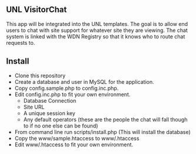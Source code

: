 UNL VisitorChat
---------------

This app will be integrated into the UNL templates.  The goal is to allow end users to chat with site support for whatever site they are viewing.  The chat system is linked with the WDN Registry so that it knows who to route chat requests to.

Install
-------
 - Clone this repository
 - Create a database and user in MySQL for the application.
 - Copy config.sample.php to config.inc.php.
 - Edit config.inc.php to fit your own environment.
   - Database Connection
   - Site URL
   - A unique session key
   - Any default operators (these are the people the chat will fall though to if no one else can be found)
 - From command line run scripts/install.php (This will install the database)
 - Copy the www/sample.htaccess to www/.htaccess
 - Edit www/.htaccess to fit your own environment.

